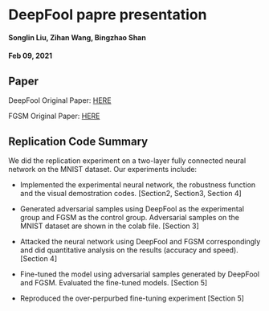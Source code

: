 # DeepFool papre presentation

#### Songlin Liu, Zihan Wang, Bingzhao Shan

#### Feb 09, 2021


## Paper
DeepFool Original Paper:   [HERE](https://arxiv.org/pdf/1511.04599.pdf)

FGSM Original Paper: [HERE](https://arxiv.org/pdf/1412.6572.pdf)

## Replication Code Summary

We did the replication experiment on a two-layer fully connected neural network on the MNIST dataset. Our experiments include:

- Implemented the experimental neural network, the robustness function and the visual demostration codes. [Section2, Section3, Section 4]

- Generated adversarial samples using DeepFool as the experimental group and FGSM as the control group. Adversarial samples on the MNIST dataset are shown in the colab file. [Section 3]

- Attacked the neural network using DeepFool and FGSM correspondingly and did quantitative analysis on the results (accuracy and speed). [Section 4] 

- Fine-tuned the model using adversarial samples generated by DeepFool and FGSM. Evaluated the fine-tuned models. [Section 5]

- Reproduced the over-perpurbed fine-tuning experiment [Section 5]
